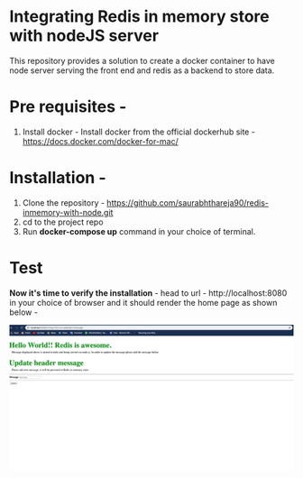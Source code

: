 # Integrating  Redis in memory store with nodeJS server
This repository provides a solution to create a docker container to have node server serving the front end and redis as a backend to store data.

# Pre requisites -

1. Install docker - Install docker from the official dockerhub site - https://docs.docker.com/docker-for-mac/


# Installation -

1. Clone the repository - https://github.com/saurabhthareja90/redis-inmemory-with-node.git
2. cd to the project repo 
3. Run <b>docker-compose up</b> command in your choice of terminal.

# Test
<b>Now it's time to verify the installation</b> - head to url - http://localhost:8080 in your choice of browser and it should render the home page as shown below -


![Screenshot](https://raw.githubusercontent.com/saurabhthareja90/redis-inmemory-with-node/master/home.png)
